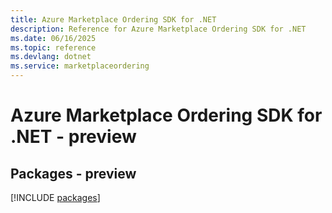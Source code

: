 ```yaml
---
title: Azure Marketplace Ordering SDK for .NET
description: Reference for Azure Marketplace Ordering SDK for .NET
ms.date: 06/16/2025
ms.topic: reference
ms.devlang: dotnet
ms.service: marketplaceordering
---
```

# Azure Marketplace Ordering SDK for .NET - preview
## Packages - preview
[!INCLUDE [packages](marketplace-ordering-index.md)]